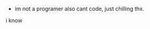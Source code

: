 - im not a programer also cant code, just chilling thx.

i know

<!---
TheNoobOneee/TheNoobOneee is a ✨ special ✨ repository because its `README.md` (this file) appears on your GitHub profile.
You can click the Preview link to take a look at your changes.
--->
